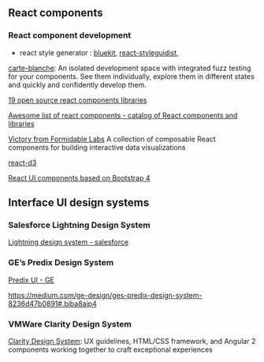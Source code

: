 ## React components

### React component development

* react style generator : [bluekit](https://github.com/blueberryapps/react-bluekit), [react-styleguidist](https://github.com/styleguidist/react-styleguidist),

[carte-blanche](https://github.com/carteb/carte-blanche): An isolated development space with integrated fuzz testing for your components. See them individually, explore them in different states and quickly and confidently develop them. 

[19 open source react components libraries](http://davidwells.io/19-open-source-react-component-libraries-to-use-in-your-next-project/)

[Awesome list of react components - catalog of React components and libraries](https://github.com/brillout/awesome-react-components)

[Victory from Formidable Labs](https://github.com/FormidableLabs/victory)
A collection of composable React components for building interactive data visualizations 

[react-d3](http://www.reactd3.org/)

[React UI components based on Bootstrap 4](http://lobos.github.io/react-ui/0.7/#/home?_k=v74dpt)

## Interface UI design systems

### Salesforce Lightning Design System

[Lightning design system - salesforce](https://www.lightningdesignsystem.com/)

### GE’s Predix Design System

[Predix UI - GE](https://www.predix-ui.com)

https://medium.com/ge-design/ges-predix-design-system-8236d47b0891#.bjba8ajp4

### VMWare Clarity Design System

[Clarity Design System](https://vmware.github.io/clarity/): UX guidelines, HTML/CSS framework, and Angular 2 components working together to craft exceptional experiences


